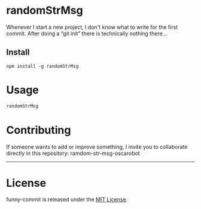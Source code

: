 # randomStrMsg

Whenever I start a new project, I don't know what to write for the first commit. After doing a “git init” there is technically nothing there...

## Install

```npm
npm install -g randomStrMsg
```

# Usage

```Bash
randomStrMsg
```

# Contributing
If someone wants to add or improve something, I invite you to collaborate directly in this repository: ramdom-str-msg-oscarobot

___

# License
funny-commit is released under the [MIT License](https://opensource.org/license/mit).
